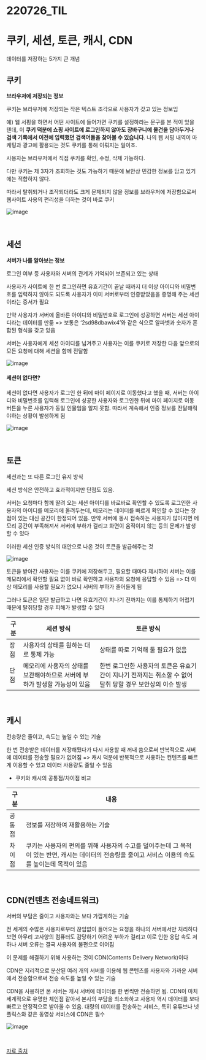 # 220726_TIL

# 쿠키, 세션, 토큰, 캐시, CDN

데이터를 저장하는 5가지 큰 개념

## 쿠키

**브라우저에 저장되는 정보**

쿠키는 브라우저에 저장되는 작은 텍스트 조각으로 사용자가 갖고 있는 정보임

예) 웹 서핑을 하면서 어떤 사이트에 들어가면 쿠키를 설정하라는 문구를 본 적이 있을 텐데, 이 **쿠키 덕분에 쇼핑 사이트에 로그인하지 않아도 장바구니에 물건을 담아두거나 검색 기록에서 이전에 입력했던 검색어들을 찾아볼 수 있습니다**. 나의 웹 서핑 내역이 마케팅과 광고에 활용되는 것도 쿠키를 통해 이뤄지는 일이죠.

사용자는 브라우저에서 직접 쿠키를 확인, 수정, 삭제 가능하다.

다만 쿠키는 제 3자가 조회하는 것도 가능하기 때문에 보안상 민감한 정보를 담고 있기에는 적합하지 않다.

따라서 탈취되거나 조작되더라도 크게 문제되지 않을 정보를 브라우저에 저장함으로써 웹사이트 사용의 편리성을 더하는 것이 바로 쿠키

![image](https://user-images.githubusercontent.com/93081720/180800665-baae4f0e-9859-4ba4-9a17-4c8d1f607715.png)

<br>

## 세션

**서버가 나를 알아보는 정보**

로그인 여부 등 사용자와 서버의 관계가 기억되어 보존되고 있는 상태

사용자가 사이트에 한 번 로그인하면 유효기간이 끝날 때까지 더 이상 아이디와 비밀번호를 입력하지 않아도 되도록 사용자가 이미 서버로부터 인증받았음을 증명해 주는 세션이라는 증서가 필요

만약 사용자가 서버에 올바른 아이디와 비밀번호로 로그인에 성공하면 서버는 세션 아이디라는 데이터를 만듦 => 보통은 ‘2sd98dbawix4’와 같은 식으로 알파벳과 숫자가 혼합된 형식을 갖고 있음

서버는 사용자에게 세션 아이디를 넘겨주고 사용자는 이를 쿠키로 저장한 다음 앞으로의 모든 요청에 대해 세션을 함께 전달함

![image](https://user-images.githubusercontent.com/93081720/180800588-a8e72517-405f-4db5-9e1f-12913c65c35f.png)

#### 세션이 없다면?

세션이 없다면 사용자가 로그인 한 뒤에 마이 페이지로 이동했다고 했을 때, 서버는 아이디와 비밀번호를 입력해 로그인에 성공한 사용자와 로그인한 뒤에 마이 페이지로 이동 버튼을 누른 사용자가 동일 인물임을 알지 못함. 따라서 계속해서 인증 정보를 전달해줘야하는 상황이 발생하게 됨

![image](https://user-images.githubusercontent.com/93081720/180800517-15858f29-e309-4080-937d-a771a4d12826.png)

<br>

## 토큰

세션과는 또 다른 로그인 유지 방식

세션 방식은 안전하고 효과적이지만 단점도 있음.

서버는 요청마다 함께 딸려 오는 세션 아이디를 바로바로 확인할 수 있도록 로그인한 사용자의 아이디를 메모리에 올려두는데, 메모리는 데이터를 빠르게 확인할 수 있다는 장점이 있는 대신 공간이 한정되어 있음. 만약 서버에 동시 접속하는 사용자가 많아지면 메모리 공간이 부족해져서 서버에 부하가 걸리고 화면이 움직이지 않는 등의 문제가 발생할 수 있다

이러한 세션 인증 방식의 대안으로 나온 것이 토큰을 발급해주는 것

![image](https://user-images.githubusercontent.com/93081720/180801114-08ed673f-7d70-4912-a56a-32fcc31b8d48.png)

토큰을 받아간 사용자는 이를 쿠키에 저장해두고, 필요할 때마다 제시하여 서버는 이를 메모리에서 확인할 필요 없이 바로 확인하고 사용자의 요청에 응답할 수 있음 => 더 이상 메모리를 사용할 필요가 없으니 서버의 부하가 줄어들게 됨

그러나 토큰은 일단 발급하고 나면 유효기간이 지나기 전까지는 이를 통제하기 어렵기 때문에 탈취당할 경우 피해가 발생할 수 있다

| 구분 | 세션 방식                                                    | 토큰 방식                                                    |
| ---- | ------------------------------------------------------------ | ------------------------------------------------------------ |
| 장점 | 사용자의 상태를 원하는 대로 통제 가능                        | 상태를 따로 기억해 둘 필요가 없음                            |
| 단점 | 메모리에 사용자의 상태를 보관해야하므로 서버에 부하가 발생할 가능성이 있음 | 한번 로그인한 사용자의 토큰은 유효기간이 지나기 전까지는 취소할 수 없어 탈취 당할 경우 보안상의 이슈 발생 |

<br>

## 캐시

전송량은 줄이고, 속도는 높일 수 있는 기술

한 번 전송받은 데이터를 저장해뒀다가 다시 사용할 때 꺼내 씀으로써 반복적으로 서버에 데이터를 전송할 필요가 없어짐 => 캐시 덕분에 반복적으로 사용하는 컨텐츠를 빠르게 이용할 수 있고 데이터 사용량도 줄일 수 있음

- 쿠키와 캐시의 공통점/차이점 비교

| 구분   | 내용                                                         |
| ------ | ------------------------------------------------------------ |
| 공통점 | 정보를 저장하여 재활용하는 기술                              |
| 차이점 | 쿠키는 사용자의 편의를 위해 사용자의 수고를 덜어주는데 그 목적이 있는 반면, 캐시는 데이터의 전송량을 줄이고 서비스 이용의 속도를 높이는데 목적이 있음 |

<br>

## CDN(컨텐츠 전송네트워크)

서버의 부담은 줄이고 사용자와는 보다 가깝게하는 기술

전 세계의 수많은 사용자로부터 끊임없이 들어오는 요청을 하나의 서버에서만 처리하다 보면 아무리 고사양의 컴퓨터도 감당하기 어려운 부하가 걸리고 이로 인한 응답 속도 저하나 서버 오류는 결국 사용자의 불편으로 이어짐

이 문제를 해결하기 위해 사용하는 것이 CDN(Contents Delivery Network)이다

CDN은 지리적으로 분산된 여러 개의 서버를 이용해 웹 콘텐츠를 사용자와 가까운 서버에서 전송함으로써 전송 속도를 높일 수 있는 기술

CDN을 사용하면 본 서버는 캐시 서버에 데이터를 한 번씩만 전송하면 됨. CDN이 마치 세계적으로 유명한 체인점 같아서 본사의 부담을 최소화하고 사용자 역시 데이터를 보다 빠르고 안정적으로 받아올 수 있음. 대량의 데이터를 전송하는 서비스, 특히 유튜브나 넷플릭스와 같은 동영상 서비스에 CDN은 필수



![image](https://user-images.githubusercontent.com/93081720/180803049-34b0b59d-7d69-4f85-a1e5-b14fd48ed819.png)

<br>

[자료 출처](https://hongong.hanbit.co.kr/%EC%99%84%EB%B2%BD-%EC%A0%95%EB%A6%AC-%EC%BF%A0%ED%82%A4-%EC%84%B8%EC%85%98-%ED%86%A0%ED%81%B0-%EC%BA%90%EC%8B%9C-%EA%B7%B8%EB%A6%AC%EA%B3%A0-cdn/)